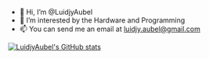 - 👋 Hi, I’m @LuidjyAubel
- 👀 I’m interested by the Hardware and Programming
- 📫 You can send me an email at luidjy.aubel@gmail.com


[![LuidjyAubel's GitHub stats](https://github-readme-stats.vercel.app/api?username=LuidjyAubel&theme=transparent)](https://github.com/anuraghazra/github-readme-stats)

<!---
LuidjyAubel/LuidjyAubel is a ✨ special ✨ repository because its `README.md` (this file) appears on your GitHub profile.
You can click the Preview link to take a look at your changes.
--->
